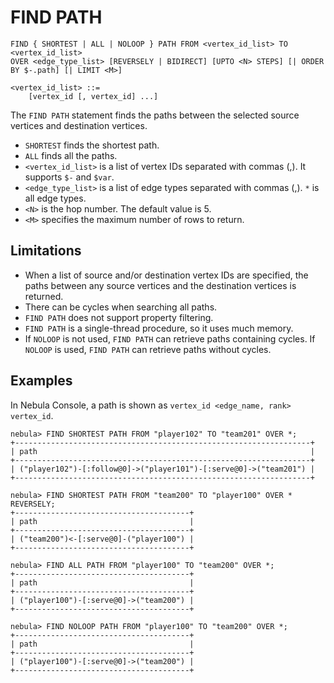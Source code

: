 # FIND PATH

```ngql
FIND { SHORTEST | ALL | NOLOOP } PATH FROM <vertex_id_list> TO <vertex_id_list>
OVER <edge_type_list> [REVERSELY | BIDIRECT] [UPTO <N> STEPS] [| ORDER BY $-.path] [| LIMIT <M>]

<vertex_id_list> ::=
    [vertex_id [, vertex_id] ...]
```

The `FIND PATH` statement finds the paths between the selected source vertices and destination vertices.

- `SHORTEST` finds the shortest path.
- `ALL` finds all the paths.
- `<vertex_id_list>` is a list of vertex IDs separated with commas (,). It supports `$-` and `$var`.
- `<edge_type_list>`  is a list of edge types separated with commas (,). `*` is all edge types.
- `<N>` is the hop number. The default value is 5.
- `<M>` specifies the maximum number of rows to return.

## Limitations

- When a list of source and/or destination vertex IDs are specified, the paths between any source vertices and the destination vertices is returned.
- There can be cycles when searching all paths.
- `FIND PATH` does not support property filtering.
- `FIND PATH` is a single-thread procedure, so it uses much memory.
- If `NOLOOP` is not used, `FIND PATH` can retrieve paths containing cycles. If `NOLOOP` is used, `FIND PATH` can retrieve paths without cycles.

## Examples

In Nebula Console, a path is shown as `vertex_id <edge_name, rank> vertex_id`.

```ngql
nebula> FIND SHORTEST PATH FROM "player102" TO "team201" OVER *;
+------------------------------------------------------------------+
| path                                                             |
+------------------------------------------------------------------+
| ("player102")-[:follow@0]->("player101")-[:serve@0]->("team201") |
+------------------------------------------------------------------+
```

```ngql
nebula> FIND SHORTEST PATH FROM "team200" TO "player100" OVER * REVERSELY;
+---------------------------------------+
| path                                  |
+---------------------------------------+
| ("team200")<-[:serve@0]-("player100") |
+---------------------------------------+
```

```ngql
nebula> FIND ALL PATH FROM "player100" TO "team200" OVER *;
+---------------------------------------+
| path                                  |
+---------------------------------------+
| ("player100")-[:serve@0]->("team200") |
+---------------------------------------+
```

```ngql
nebula> FIND NOLOOP PATH FROM "player100" TO "team200" OVER *;
+---------------------------------------+
| path                                  |
+---------------------------------------+
| ("player100")-[:serve@0]->("team200") |
+---------------------------------------+
```

